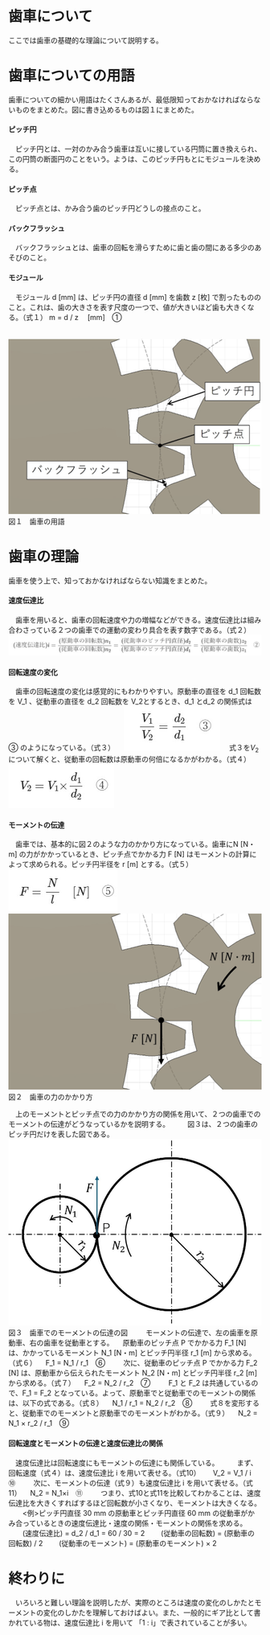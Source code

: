 # 歯車について
ここでは歯車の基礎的な理論について説明する。
# 歯車についての用語
歯車についての細かい用語はたくさんあるが、最低限知っておかなければならないものをまとめた。図に書き込めるものは図１にまとめた。

#### ピッチ円
　ピッチ円とは、一対のかみ合う歯車は互いに接している円筒に置き換えられ、この円筒の断面円のことをいう。ようは、このピッチ円もとにモジュールを決める。
#### ピッチ点
　ピッチ点とは、かみ合う歯のピッチ円どうしの接点のこと。
#### バックフラッシュ
　バックフラッシュとは、歯車の回転を滑らすために歯と歯の間にある多少のあそびのこと。
#### モジュール
　モジュール d [mm] は、ピッチ円の直径 d [mm] を歯数 z [枚] で割ったもののこと。これは、歯の大きさを表す尺度の一つで、値が大きいほど歯も大きくなる。（式１）
m = d / z 　[mm]　①

　![歯車の用語](gear-model-for-explanation.jpg)
　図１　歯車の用語

# 歯車の理論
歯車を使う上で、知っておかなければならない知識をまとめた。
#### 速度伝達比
　歯車を用いると、歯車の回転速度や力の増幅などができる。速度伝達比は組み合わさっている２つの歯車での運動の変わり具合を表す数字である。（式２）
　![式２](gears-second-function.jpg)
#### 回転速度の変化
　歯車の回転速度の変化は感覚的にもわかりやすい。原動車の直径を d_1 回転数を V_1 、従動車の直径を d_2 回転数を V_2とするとき、d_1 とd_2 の関係式は ③ のようになっている。（式３）
　![式３](gears-third-function.jpg)
　式３を$V_2$ について解くと、従動車の回転数は原動車の何倍になるかがわかる。（式４）
　![式４](gears-fourth-function.jpg)
#### モーメントの伝達
　歯車では、基本的に図２のような力のかかり方になっている。歯車にN [N・m] の力がかかっているとき、ピッチ点でかかる力 F [N] はモーメントの計算によって求められる。ピッチ円半径を r [m] とする。（式５）
　![式５](gears-fifth-function.jpg)
　![歯車の力のかかり方](force-on-gear.jpg)
　図２　歯車の力のかかり方

　上のモーメントとピッチ点での力のかかり方の関係を用いて、２つの歯車でのモーメントの伝達がどうなっているかを説明する。
　
　図３は、２つの歯車のピッチ円だけを表した図である。
　![力の伝達の図](picture-of-force-transfer.jpg)
　図３　歯車でのモーメントの伝達の図
　
　モーメントの伝達で、左の歯車を原動車、右の歯車を従動車とする。
　原動車のピッチ点 P でかかる力 F_1 [N] は、かかっているモーメント N_1 [N・m] とピッチ円半径 r_1 [m] から求める。（式６）
		　F_1 = N_1 / r_1　⑥
　
　次に、従動車のピッチ点 P でかかる力 F_2 [N] は、原動車から伝えられたモーメント N_2 [N・m] とピッチ円半径 r_2 [m] から求める。（式７）
		　F_2 = N_2 / r_2　⑦
　
　F_1 と F_2 は共通しているので、F_1 = F_2 となっている。よって、原動車でと従動車でのモーメントの関係は、以下の式である。（式８）
		　N_1 / r_1 = N_2 / r_2　⑧
　
　式８を変形すると、従動車でのモーメントと原動車でのモーメントがわかる。（式９）
		　N_2 = N_1 × r_2 / r_1　⑨
		　
#### 回転速度とモーメントの伝達と速度伝達比の関係
　速度伝達比は回転速度にもモーメントの伝達にも関係している。
　
　まず、回転速度（式４）は、速度伝達比 i を用いて表せる。（式10）　
		　V_2 = V_1 / i　⑩
		　
　次に、モーメントの伝達（式９）も速度伝達比 i を用いて表せる。（式11） 
		　N_2 = N_1×i　⑪
　
　つまり、式10と式11を比較してわかることは、速度伝達比を大きくすればするほど回転数が小さくなり、モーメントは大きくなる。
　　<例>ピッチ円直径 30 mm の原動車とピッチ円直径 60 mm の従動車がかみ合っているときの速度伝達比・速度の関係・モーメントの関係を求める。
	　　(速度伝達比) = d_2 / d_1 = 60 / 30 = 2
	　　(従動車の回転数) = (原動車の回転数) / 2
	　　(従動車のモーメント) = (原動車のモーメント) × 2
# 終わりに
　いろいろと難しい理論を説明したが、実際のところは速度の変化のしかたとモーメントの変化のしかたを理解しておけばよい。また、一般的にギア比として書かれている物は、速度伝達比 i を用いて 「1 : i」で表されていることが多い。